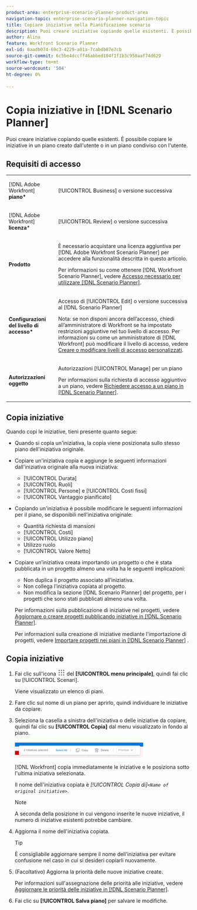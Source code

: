 ```yaml
---
product-area: enterprise-scenario-planner-product-area
navigation-topic: enterprise-scenario-planner-navigation-topic
title: Copiare iniziative nella Pianificazione scenario
description: Puoi creare iniziative copiando quelle esistenti. È possibile copiare le iniziative in un piano creato dall'utente o in un piano condiviso con l'utente.
author: Alina
feature: Workfront Scenario Planner
exl-id: 0aadb074-69c3-4229-a01a-7cabdb87e7cb
source-git-commit: 6c5be4dccff46abbed104f1f1b3c958aaf74d629
workflow-type: tm+mt
source-wordcount: '504'
ht-degree: 0%

---
```


# Copia iniziative in [!DNL Scenario Planner]

Puoi creare iniziative copiando quelle esistenti. È possibile copiare le iniziative in un piano creato dall&#39;utente o in un piano condiviso con l&#39;utente.

## Requisiti di accesso

<table style="table-layout:auto"> 
 <col> 
 <col> 
 <tbody> 
  <tr> 
   <td> <p>[!DNL Adobe Workfront]<b> piano*</b> </p> </td> 
   <td>[!UICONTROL Business] o versione successiva</td> 
  </tr> 
  <tr> 
   <td> <p>[!DNL Adobe Workfront]<b> licenza</b>*</p> </td> 
   <td> <p>[!UICONTROL Review] o versione successiva</p> </td> 
  </tr> 
  <tr> 
   <td><b>Prodotto</b> </td> 
   <td> <p>È necessario acquistare una licenza aggiuntiva per [!DNL Adobe Workfront Scenario Planner] per accedere alla funzionalità descritta in questo articolo.</p> <p>Per informazioni su come ottenere [!DNL Workfront Scenario Planner], vedere <a href="../scenario-planner/access-needed-to-use-sp.md" class="MCXref xref">Accesso necessario per utilizzare [!DNL Scenario Planner]</a>. </p> </td> 
  </tr> 
  <tr data-mc-conditions=""> 
   <td><strong>Configurazioni del livello di accesso*</strong> </td> 
   <td> <p>Accesso di [!UICONTROL Edit] o versione successiva al [!DNL Scenario Planner]</p> <p>Nota: se non disponi ancora dell’accesso, chiedi all’amministratore di Workfront se ha impostato restrizioni aggiuntive nel tuo livello di accesso. Per informazioni su come un amministratore di [!DNL Workfront] può modificare il livello di accesso, vedere <a href="../administration-and-setup/add-users/configure-and-grant-access/create-modify-access-levels.md" class="MCXref xref">Creare o modificare livelli di accesso personalizzati</a>.</p> </td> 
  </tr> 
  <tr data-mc-conditions=""> 
   <td> <p><strong>Autorizzazioni oggetto</strong> </p> </td> 
   <td> <p>Autorizzazioni [!UICONTROL Manage] per un piano</p> <p>Per informazioni sulla richiesta di accesso aggiuntivo a un piano, vedere <a href="../scenario-planner/request-access-to-plan.md" class="MCXref xref">Richiedere accesso a un piano in [!DNL Scenario Planner]</a>.</p> </td> 
  </tr> 
 </tbody> 
</table>

## Copia iniziative

Quando copi le iniziative, tieni presente quanto segue:

* Quando si copia un&#39;iniziativa, la copia viene posizionata sullo stesso piano dell&#39;iniziativa originale.
* Copiare un&#39;iniziativa copia e aggiunge le seguenti informazioni dall&#39;iniziativa originale alla nuova iniziativa:

   * [!UICONTROL Durata]
   * [!UICONTROL Ruoli]
   * [!UICONTROL Persone] e [!UICONTROL Costi fissi]
   * [!UICONTROL Vantaggio pianificato]

* Copiando un&#39;iniziativa è possibile modificare le seguenti informazioni per il piano, se disponibili nell&#39;iniziativa originale:

   * Quantità richiesta di mansioni
   * [!UICONTROL Costi]
   * [!UICONTROL Utilizzo piano]
   * Utilizzo ruolo
   * [!UICONTROL Valore Netto]

* Copiare un’iniziativa creata importando un progetto o che è stata pubblicata in un progetto almeno una volta ha le seguenti implicazioni:

   * Non duplica il progetto associato all’iniziativa.
   * Non collega l’iniziativa copiata al progetto.
   * Non modifica la sezione [!DNL Scenario Planner] del progetto, per i progetti che sono stati pubblicati almeno una volta.

  Per informazioni sulla pubblicazione di iniziative nei progetti, vedere [Aggiornare o creare progetti pubblicando iniziative in [!DNL Scenario Planner]](../scenario-planner/publish-scenarios-update-projects.md).

  Per informazioni sulla creazione di iniziative mediante l&#39;importazione di progetti, vedere [Importare progetti nei piani in [!DNL Scenario Planner]](../scenario-planner/import-projects-to-plans.md) .

## Copia iniziative

1. Fai clic sull&#39;icona ![](assets/main-menu-icon.png) del **[!UICONTROL menu principale]**, quindi fai clic su [!UICONTROL Scenari].

   Viene visualizzato un elenco di piani.

1. Fare clic sul nome di un piano per aprirlo, quindi individuare le iniziative da copiare.
1. Seleziona la casella a sinistra dell&#39;iniziativa o delle iniziative da copiare, quindi fai clic su **[!UICONTROL Copia]** dal menu visualizzato in fondo al piano.

   ![](assets/bottom-manage-initiative-menu-350x45.png)

   [!DNL Workfront] copia immediatamente le iniziative e le posiziona sotto l&#39;ultima iniziativa selezionata.

   Il nome dell&#39;iniziativa copiata è *[!UICONTROL Copia di]`<Name of original initiative>`*.

   >[!NOTE]
   >
   >A seconda della posizione in cui vengono inserite le nuove iniziative, il numero di iniziative esistenti potrebbe cambiare.

1. Aggiorna il nome dell&#39;iniziativa copiata.

   >[!TIP]
   >
   >È consigliabile aggiornare sempre il nome dell’iniziativa per evitare confusione nel caso in cui si desideri copiarli nuovamente.

1. (Facoltativo) Aggiorna la priorità delle nuove iniziative create.

   Per informazioni sull&#39;assegnazione delle priorità alle iniziative, vedere [Aggiornare le priorità delle iniziative in  [!DNL Scenario Planner]](../scenario-planner/prioritize-initiatives.md).

1. Fai clic su **[!UICONTROL Salva piano]** per salvare le modifiche.
